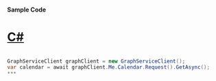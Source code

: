#### Sample Code
# [C#](#tab/c-sharp)

```C#

GraphServiceClient graphClient = new GraphServiceClient();
var calendar = await graphClient.Me.Calendar.Request().GetAsync();
*** 

```